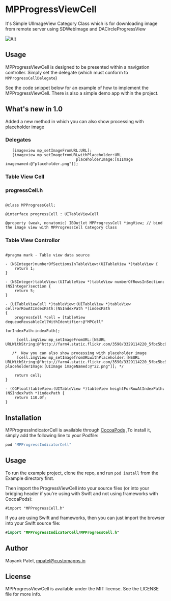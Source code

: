 # MPProgressViewCell
It's Simple UIImageView Category Class which is for downloading image from remote server using SDWebImage and DACircleProgressView 

[![Alt][screenshot1_thumb]][screenshot1]

[screenshot1_thumb]: https://github.com/mpatelCAS/MPProgressViewCell/blob/master/ScreenShots/Simulator%20Screen%20Shot%20Dec%2030%2C%202015%2C%2011.42.09%20AM.png
[screenshot1]: https://github.com/mpatelCAS/MPProgressViewCell/blob/master/ScreenShots/Simulator%20Screen%20Shot%20Dec%2030%2C%202015%2C%2011.42.09%20AM.png

## Usage

MPProgressViewCell is designed to be presented within a navigation controller. Simply set the delegate (which must conform to `MPProgressCellDelegate`) 

See the code snippet below for an example of how to implement the MPProgressViewCell. There is also a simple demo app within the project.

## What's new in 1.0

Added a new method in which you can also show processing with placeholder image

###  Delegates

```obj-c
   [imageview mp_setImageFromURL:URL];
   [imageview mp_setImagefromURLwithPlaceholder:URL
                               placeholderImage:[UIImage imagenamed:@"placeholder.png"]];
```


### Table View Cell

### progressCell.h

```obj-c

@class MPProgressCell;

@interface progressCell : UITableViewCell

@property (weak, nonatomic) IBOutlet MPProgressCell *imgView; // bind the image view with MPProgressCell Category Class

```

###  Table View Controllor 

```obj-c

#pragma mark - Table view data source

- (NSInteger)numberOfSectionsInTableView:(UITableView *)tableView {
    return 1;
}

- (NSInteger)tableView:(UITableView *)tableView numberOfRowsInSection:(NSInteger)section {
    return 5;
}

- (UITableViewCell *)tableView:(UITableView *)tableView cellForRowAtIndexPath:(NSIndexPath *)indexPath
{
    progressCell *cell = [tableView dequeueReusableCellWithIdentifier:@"MPCell"
                                                     forIndexPath:indexPath];
                                                     
     [cell.imgView mp_setImageFromURL:[NSURL URLWithString:@"http://farm4.static.flickr.com/3590/3329114220_5fbc5bc92b.jpg"]];

   /*  Now you can also show processing with placeholder image
     [cell.imgView mp_setImagefromURLwithPlaceholder:[NSURL URLWithString:@"http://farm4.static.flickr.com/3590/3329114220_5fbc5bc92b.jpg"] placeholderImage:[UIImage imageNamed:@"22.png"]]; */
   
    return cell;
}

- (CGFloat)tableView:(UITableView *)tableView heightForRowAtIndexPath:(NSIndexPath *)indexPath {
    return 110.0f;
}

```

## Installation

MPProgressIndicatorCell is available through [CocoaPods](http://cocoapods.org) ,To install it, simply add the following line to your Podfile:

```ruby
pod "MPProgressIndicatorCell"
```


## Usage

To run the example project, clone the repo, and run `pod install` from the Example directory first.

Then import the ProgressViewCell into your source files (or into your bridging header if you're using with Swift and not using frameworks with CocoaPods):

```obj-c
#import "MPProgressCell.h"
```

If you are using Swift and frameworks, then you can just import the browser into your Swift source file:

```swift
#import "MPProgressIndicatorCell/MPProgressCell.h"
```


## Author

Mayank Patel, mpatel@customapps.in


## License

MPProgressViewCell is available under the MIT license. See the LICENSE file for more info.
